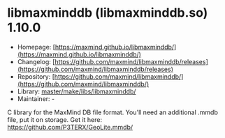 # libmaxminddb (libmaxminddb.so) 1.10.0
 - Homepage: [https://maxmind.github.io/libmaxminddb/](https://maxmind.github.io/libmaxminddb/)
 - Changelog: [https://github.com/maxmind/libmaxminddb/releases](https://github.com/maxmind/libmaxminddb/releases)
 - Repository: [https://github.com/maxmind/libmaxminddb/](https://github.com/maxmind/libmaxminddb/)
 - Library: [master/make/libs/libmaxminddb/](https://github.com/Freetz-NG/freetz-ng/tree/master/make/libs/libmaxminddb/)
 - Maintainer: -

C library for the MaxMind DB file format. You'll need an additional .mmdb file, put it on storage. Get it here: https://github.com/P3TERX/GeoLite.mmdb/
